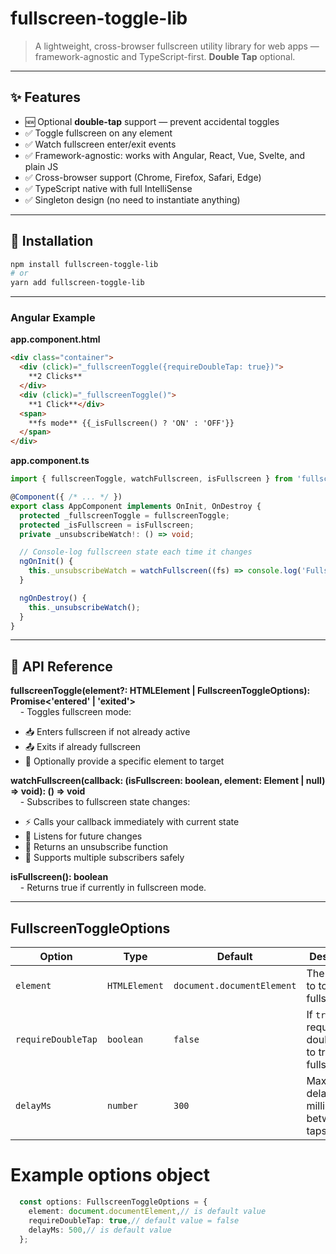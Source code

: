 # fullscreen-toggle-lib

> A lightweight, cross-browser fullscreen utility library for web apps — framework-agnostic and TypeScript-first. **Double Tap** optional.

---

## ✨ Features

- 🆕 Optional **double-tap** support — prevent accidental toggles
- ✅ Toggle fullscreen on any element
- ✅ Watch fullscreen enter/exit events
- ✅ Framework-agnostic: works with Angular, React, Vue, Svelte, and plain JS
- ✅ Cross-browser support (Chrome, Firefox, Safari, Edge)
- ✅ TypeScript native with full IntelliSense
- ✅ Singleton design (no need to instantiate anything)

---

## 🚀 Installation

```bash
npm install fullscreen-toggle-lib
# or
yarn add fullscreen-toggle-lib
```

---

### Angular Example

**app.component.html**
```html
<div class="container">
  <div (click)="_fullscreenToggle({requireDoubleTap: true})">
    **2 Clicks**
  </div>
  <div (click)="_fullscreenToggle()">
    **1 Click**</div>
  <span>
    **fs mode** {{_isFullscreen() ? 'ON' : 'OFF'}}
  </span>
</div>
```

**app.component.ts**
```typescript
import { fullscreenToggle, watchFullscreen, isFullscreen } from 'fullscreen-toggle-lib';

@Component({ /* ... */ })
export class AppComponent implements OnInit, OnDestroy {
  protected _fullscreenToggle = fullscreenToggle;
  protected _isFullscreen = isFullscreen;
  private _unsubscribeWatch!: () => void;

  // Console-log fullscreen state each time it changes
  ngOnInit() {
    this._unsubscribeWatch = watchFullscreen((fs) => console.log('Fullscreen:', fs));
  }

  ngOnDestroy() {
    this._unsubscribeWatch();
  }
}
```
---
## 📘 API Reference

**fullscreenToggle(element?: HTMLElement | FullscreenToggleOptions): Promise<'entered' | 'exited'>**  
&nbsp;&nbsp;&nbsp; - Toggles fullscreen mode:

- 📥 Enters fullscreen if not already active
- 📤 Exits if already fullscreen
- 🎯 Optionally provide a specific element to target


**watchFullscreen(callback: (isFullscreen: boolean, element: Element | null) => void): () => void**  
&nbsp;&nbsp;&nbsp; - Subscribes to fullscreen state changes:

- ⚡ Calls your callback immediately with current state
- 🔄 Listens for future changes
- 🛑 Returns an unsubscribe function
- 👥 Supports multiple subscribers safely

**isFullscreen(): boolean**  
&nbsp;&nbsp;&nbsp; - Returns true if currently in fullscreen mode.

---
## FullscreenToggleOptions

| Option             | Type          | Default                    | Description                                            |
| ------------------ | ------------- | -------------------------- | ------------------------------------------------------ |
| `element`          | `HTMLElement` | `document.documentElement` | The element to toggle fullscreen on                    |
| `requireDoubleTap` | `boolean`     | `false`                    | If `true`, requires a double-tap to trigger fullscreen |
| `delayMs`          | `number`      | `300`                      | Max allowed delay (in milliseconds) between two taps   |
# Example options object
```typescript
  const options: FullscreenToggleOptions = {
    element: document.documentElement,// is default value
    requireDoubleTap: true,// default value = false
    delayMs: 500,// is default value
  };
``` 